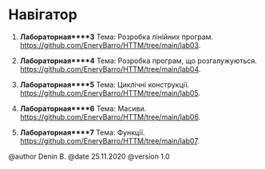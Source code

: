 # Навігатор

1. **Лабораторная****3** 
Тема: Розробка лінійних програм.
https://github.com/EneryBarro/HTTM/tree/main/lab03. 

2. **Лабораторная****4** 
Тема: Розробка програм, що розгалужуються.
https://github.com/EneryBarro/HTTM/tree/main/lab04.

3. **Лабораторная****5** 
Тема: Циклічні конструкції.
https://github.com/EneryBarro/HTTM/tree/main/lab05.

4. **Лабораторная****6** 
Тема: Масиви.
https://github.com/EneryBarro/HTTM/tree/main/lab06.

5. **Лабораторная****7** 
Тема: Функції. 
https://github.com/EneryBarro/HTTM/tree/main/lab07.

@author Denin B.
@date 25.11.2020
@version 1.0

